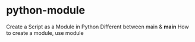 # python-module
Create a Script as a Module in Python
Different between main & __main__
How to create a module, use module
